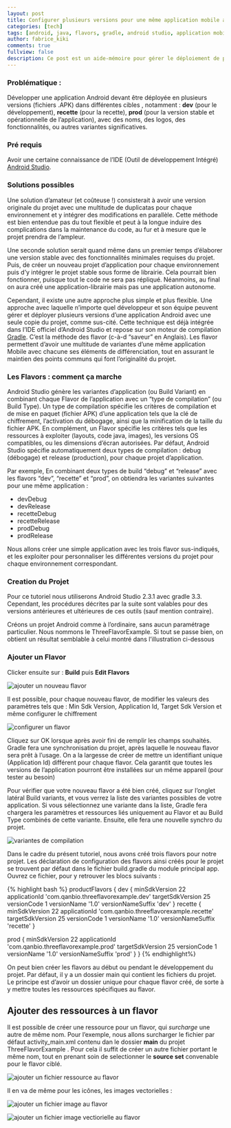 ```yaml
---
layout: post
title: Configurer plusieurs versions pour une même application mobile android
categories: [tech]
tags: [android, java, flavors, gradle, android studio, application mobile, google, versionning, build type, apk, app variants, développement]
author: fabrice_kiki
comments: true
fullview: false
description: Ce post est un aide-mémoire pour gérer le déploiement de plusieurs versions d'une même application Android avec Android Studio.
---
```

### Problématique :
Développer une application Android devant être déployée en plusieurs versions (fichiers .APK) dans différentes cibles , notamment : **dev** (pour le développement), **recette** (pour la recette), **prod** (pour la version stable et opérationnelle de l’application), avec des noms, des logos, des fonctionnalités, ou autres variantes significatives.

### Pré requis
Avoir une certaine connaissance de l’IDE (Outil de développement Intégré) [Android Studio](https://developer.android.com/studio/index.html).

### Solutions possibles
Une solution d’amateur (et coûteuse !) consisterait à avoir une version originale du projet avec une multitude de duplicatas pour chaque environnement et y intégrer des modifications en parallèle. Cette méthode est bien entendue pas du tout flexible et peut à la longue induire des complications dans la maintenance du code, au fur et à mesure que le projet prendra de l’ampleur.

Une seconde solution serait quand même dans un premier temps d’élaborer une version stable avec des fonctionnalités minimales requises du projet. Puis, de créer un nouveau projet d’application pour chaque environnement puis d’y intégrer le projet stable sous forme de librairie. Cela pourrait bien fonctionner, puisque tout le code ne sera pas répliqué. Néanmoins, au final on aura créé une application-librairie mais pas une application autonome.

Cependant, il existe une autre approche plus simple et plus flexible. Une approche avec laquelle n’importe quel développeur et son équipe peuvent gérer et déployer plusieurs versions d’une application Android avec une seule copie du projet, comme sus-cité. Cette technique est déjà intégrée dans l’IDE officiel d’Android Studio et repose sur son moteur de compilation [Gradle](https://gradle.org/). C’est la méthode des flavor (c-à-d “saveur” en Anglais). Les flavor permettent d’avoir une multitude de variantes d’une même application Mobile avec chacune ses éléments de différenciation, tout en assurant le maintien des points communs qui font l’originalité du projet. 

### Les Flavors : comment ça marche

Android Studio génère les variantes d’application (ou Build Variant) en combinant  chaque Flavor de l’application avec un “type de compilation” (ou Build Type).
Un type de compilation spécifie les critères de compilation et de mise en paquet (fichier APK) d’une application tels que la clé de chiffrement, l’activation du débogage, ainsi que la minification de la taille du fichier APK.  En complément, un Flavor spécifie les critères tels que les ressources à exploiter (layouts, code java, images), les versions OS compatibles, ou  les dimensions d’écran autorisées. Par défaut, Android Studio spécifie automatiquement deux types de compilation : debug (débogage) et release (production), pour chaque projet d’application.

Par exemple, En combinant deux types de build “debug”  et “release” avec les flavors “dev”, “recette” et “prod”, on obtiendra les variantes suivantes pour une même application :

* devDebug
* devRelease
* recetteDebug
* recetteRelease
* prodDebug
* prodRelease

Nous allons créer une simple application avec les trois flavor sus-indiqués, et les exploiter pour personnaliser les différentes versions du projet pour chaque environnement correspondant.
 
### Creation du Projet
Pour ce tutoriel nous utiliserons Android Studio 2.3.1 avec gradle 3.3. Cependant, les procédures décrites par la suite sont valables pour des versions antérieures et ultérieures de ces outils (sauf mention contraire).

Créons un projet Android comme à l’ordinaire, sans aucun paramétrage particulier. Nous nommons le ThreeFlavorExample. Si tout se passe bien, on obtient un résultat semblable à celui montré dans l’illustration ci-dessous

### Ajouter un Flavor
Clicker ensuite sur : **Build** puis **Edit Flavors**

![ajouter un nouveau flavor](../../../../assets/media/2017-05-18-configurer-plusieurs-versions-pour-une-meme-application-mobile-android/add_new_flavor.png "ajouter un noouveau flavor")


Il est possible, pour chaque nouveau flavor, de modifier les valeurs des paramètres tels que : Min Sdk Version, Application Id, Target Sdk Version et même configurer le chiffrement

![configurer un flavor](../../../../assets/media/2017-05-18-configurer-plusieurs-versions-pour-une-meme-application-mobile-android/add_new_flavor_details.png "configurer un flavor")

Cliquez sur OK lorsque après avoir fini de remplir les champs souhaités. Gradle fera une synchronisation du projet, après laquelle le nouveau flavor sera prêt à l’usage. On a la largesse de créer de mettre un identifiant unique (Application Id) différent pour chaque flavor. Cela garantit que toutes les versions de l’application pourront être installées sur un même appareil (pour tester au besoin)


Pour vérifier que votre nouveau flavor a été bien créé, cliquez sur l’onglet latéral Build variants, et vous verrez la liste des variantes possibles de votre application. Si vous sélectionnez une variante dans la liste, Gradle fera chargera les paramètres et ressources liés uniquement au Flavor et au Build Type combinés de cette variante. Ensuite, elle fera une nouvelle synchro du projet.

![variantes de compilation](../../../../assets/media/2017-05-18-configurer-plusieurs-versions-pour-une-meme-application-mobile-android/display_flavors_window.png "variantes de compilation")


Dans le cadre du présent tutoriel, nous avons créé trois flavors pour notre projet. Les déclaration de  configuration des flavors ainsi créés pour le projet se trouvent par défaut dans le fichier build.gradle du module principal app. Ouvrez ce fichier, pour y retrouver les blocs suivants :

{% highlight bash %}
productFlavors {
   dev {
       minSdkVersion 22
       applicationId 'com.qanbio.threeflavorexample.dev'
       targetSdkVersion 25
       versionCode 1
       versionName '1.0'
       versionNameSuffix 'dev'
   }
       recette {
       minSdkVersion 22
       applicationId 'com.qanbio.threeflavorexample.recette'
       targetSdkVersion 25
       versionCode 1
       versionName '1.0'
       versionNameSuffix 'recette'
   }

   prod {
       minSdkVersion 22
       applicationId 'com.qanbio.threeflavorexample.prod'
       targetSdkVersion 25
       versionCode 1
       versionName '1.0'
       versionNameSuffix 'prod'
   }
}
{% endhighlight%}


On peut bien créer les flavors au début ou pendant le développement du projet. 
Par défaut, il y a un dossier main qui contient les fichiers du projet. Le principe est d’avoir un dossier unique pour chaque flavor créé, de sorte à y mettre toutes les ressources spécifiques au flavor.


## Ajouter des ressources à un flavor
Il est possible de créer une ressource pour un flavor, qui *surcharge* une autre de même nom. Pour l’exemple, nous allons surcharger le fichier par défaut activity_main.xml  contenu dan le dossier  **main** du projet ThreeFlavorExample . Pour cela il suffit de créer un autre fichier portant le même nom, tout en prenant soin de selectionner le **source set** convenable pour le flavor ciblé.

![ajouter un fichier ressource au flavor](../../../../assets/media/2017-05-18-configurer-plusieurs-versions-pour-une-meme-application-mobile-android/add_flavor_resource.png "ajouter un fichier ressource au flavor")

Il en va de même pour les icônes, les images vectorielles :

![ajouter un fichier image  au flavor](../../../../assets/media/2017-05-18-configurer-plusieurs-versions-pour-une-meme-application-mobile-android/add_flavor_resource_image.png "ajouter un fichier image au flavor")


![ajouter un fichier image vectiorielle  au flavor](../../../../assets/media/2017-05-18-configurer-plusieurs-versions-pour-une-meme-application-mobile-android/separate_flavor_resources_drawable.png "ajouter un fichier image vectorielle au flavor")

